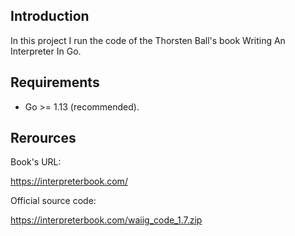 ## Introduction

In this project I run the code of the Thorsten Ball's book Writing An Interpreter In Go.

## Requirements

- Go >= 1.13 (recommended).

## Rerources

Book's URL: 

<https://interpreterbook.com/>

Official source code:

<https://interpreterbook.com/waiig_code_1.7.zip>

